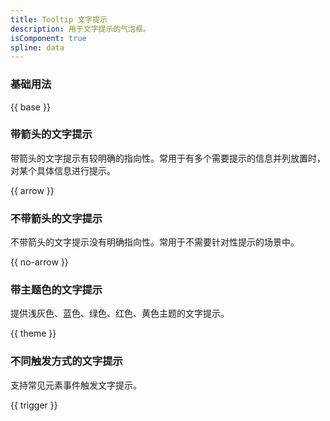```yaml
---
title: Tooltip 文字提示
description: 用于文字提示的气泡框。
isComponent: true
spline: data
---
```


### 基础用法

{{ base }}
### 带箭头的文字提示

带箭头的文字提示有较明确的指向性。常用于有多个需要提示的信息并列放置时，对某个具体信息进行提示。

{{ arrow }}

### 不带箭头的文字提示

不带箭头的文字提示没有明确指向性。常用于不需要针对性提示的场景中。 

{{ no-arrow }}

### 带主题色的文字提示

提供浅灰色、蓝色、绿色、红色、黄色主题的文字提示。

{{ theme }}
### 不同触发方式的文字提示

支持常见元素事件触发文字提示。

{{ trigger }}
